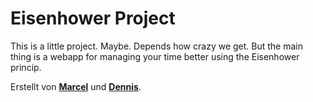 # Eisenhower Project

This is a little project. Maybe. Depends how crazy we get. But the main thing is a webapp for managing your time better using the Eisenhower princip.

Erstellt von **[Marcel](https://github.com/thebauzz/ "/thebauzz")** und **[Dennis](https://github.com/jollodede/ "/jollodede")**.
